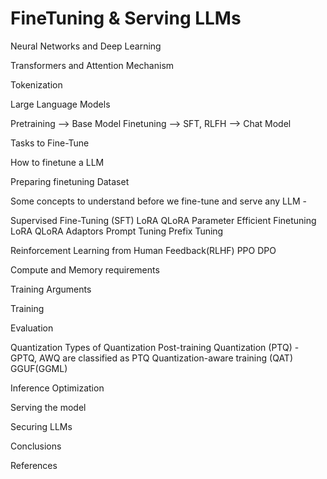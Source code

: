 # FineTuning & Serving LLMs


Neural Networks and Deep Learning

Transformers and Attention Mechanism

Tokenization

Large Language Models

Pretraining --> Base Model Finetuning --> SFT, RLFH --> Chat Model

Tasks to Fine-Tune

How to finetune a LLM

Preparing finetuning Dataset

Some concepts to understand before we fine-tune and serve any LLM -

Supervised Fine-Tuning (SFT) LoRA QLoRA
Parameter Efficient Finetuning LoRA QLoRA Adaptors Prompt Tuning Prefix Tuning

Reinforcement Learning from Human Feedback(RLHF) PPO DPO

Compute and Memory requirements

Training Arguments

Training

Evaluation

Quantization
Types of Quantization Post-training Quantization (PTQ) - GPTQ, AWQ are classified as PTQ
Quantization-aware training (QAT)
GGUF(GGML)

Inference Optimization

Serving the model

Securing LLMs

Conclusions

References
